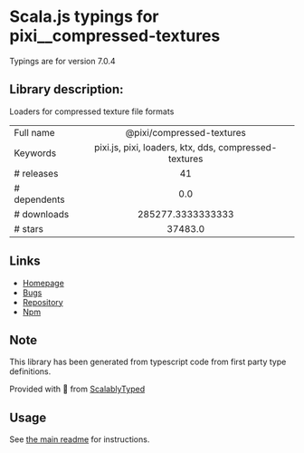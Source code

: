 
# Scala.js typings for pixi__compressed-textures

Typings are for version 7.0.4

## Library description:
Loaders for compressed texture file formats

|                    |                 |
| ------------------ | :-------------: |
| Full name          | @pixi/compressed-textures |
| Keywords           | pixi.js, pixi, loaders, ktx, dds, compressed-textures |
| # releases         | 41 |
| # dependents       | 0.0 |
| # downloads        | 285277.3333333333 |
| # stars            | 37483.0 |

## Links
- [Homepage](https://github.com/pixijs/pixi.js#readme)
- [Bugs](https://github.com/pixijs/pixi.js/issues)
- [Repository](https://github.com/pixijs/pixi.js)
- [Npm](https://www.npmjs.com/package/%40pixi%2Fcompressed-textures)
    


## Note
This library has been generated from typescript code from first party type definitions.

Provided with :purple_heart: from [ScalablyTyped](https://github.com/oyvindberg/ScalablyTyped)

## Usage
See [the main readme](../../readme.md) for instructions.



